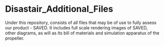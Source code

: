 # Disastair_Additional_Files

Under this repository, consists of all files that may be of use to fully assess our product - SAVED. It includes full scale rendering images of SAVED, other diagrams, as will as its bill of materials and simulation apparatus of the propeller. 
